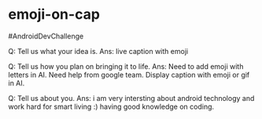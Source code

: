 # emoji-on-cap
#AndroidDevChallenge


Q: Tell us what your idea is. 
Ans: live caption with emoji

Q: Tell us how you plan on bringing it to life. 
Ans: Need to add emoji with letters in AI.
      Need help from google team.
      Display caption with emoji or gif in AI.
      
Q: Tell us about you. 
Ans: i am very intersting about android technology and work hard for smart living :)
      having good knowledge on coding.
      
